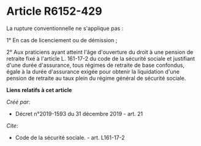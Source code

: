 # Article R6152-429

La rupture conventionnelle ne s'applique pas :

1° En cas de licenciement ou de démission ;

2° Aux praticiens ayant atteint l'âge d'ouverture du droit à une pension de retraite fixé à l'article L. 161-17-2 du code de
la sécurité sociale et justifiant d'une durée d'assurance, tous régimes de retraite de base confondus, égale à la durée
d'assurance exigée pour obtenir la liquidation d'une pension de retraite au taux plein du régime général de sécurité sociale.

**Liens relatifs à cet article**

_Créé par_:

  - Décret n°2019-1593 du 31 décembre 2019 - art. 21

_Cite_:

  - Code de la sécurité sociale. - art. L161-17-2
